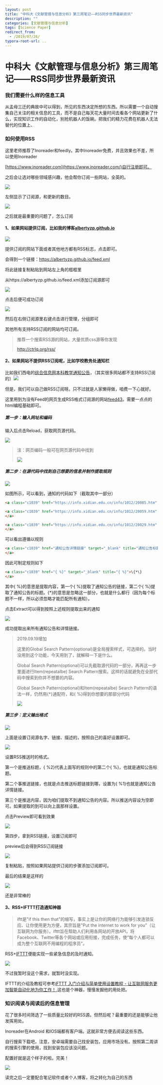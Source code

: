 ```yaml
---
layout: post
title: "中科大《文献管理与信息分析》第三周笔记——RSS同步世界最新资讯"
description: ""
categories: [文献管理与信息分析]
tags: [Science Paper]
redirect_from:
  - /2019/07/26/
typora-root-url: ..
---
```


# 中科大《文献管理与信息分析》第三周笔记——RSS同步世界最新资讯

### 我们需要什么样的信息工具

从孟母三迁的典故中可以得到，所见的东西决定所想的东西。所以需要一个自动搜集自己关注的相关信息的工具，而不是自己每天花大量时间去看各个网站更新了什么，实现知识工作的自动化，别抢机器人的饭碗。把我们的精力花费在机器人无法替代的位置上、

### 如何使用RSS

这里老师推荐了Inoreader和feedly。其中Inoreader免费，并且效果也不差，所以使用Inoreader

[https://www.inoreader.com](https://www.inoreader.com/)自行注册即可。

之后会让选对哪些领域感兴趣，他会帮你订阅一些网站，全英的。

![](/images/posts/2019-07-26/fenlei.png)

左侧显示了订阅源，和更新的数目。

![](/images/posts/2019-07-26/res.png)

之后就是最重要的问题了，怎么订阅

#### 1、如果网站提供订阅，比如我的博客[albertyzp.github.io](https://albertyzp.github.io)

![](/images/posts/2019-07-26/dingyue.png)

提供订阅的网站下面或者其他地方都有RSS标志，点击即可。

会得到一个链接：https://albertyzp.github.io/feed.xml

将此链接复制粘贴到网站左上角的框框里

从https://albertyzp.github.io/feed.xml添加订阅源即可

![](/images/posts/2019-07-26/tianjia.png)

点击后便可成功订阅

![](/images/posts/2019-07-26/dingyueboke.png)

然后在右侧订阅源里右键点击进行管理，分组即可

其他所有支持RSS订阅的网站均可订阅。

> 推荐一个搜索RSS源的网站，大量优质css源等你发现
>
> http://ctrlq.org/rss/

#### 2、如果网站不提供RSS订阅呢，比如学校教务处通知栏

比如我们西电的[综合信息网本科教学通知公告](https://info.xidian.edu.cn/bkjx.htm)，（其实很多网站都不支持RSS订阅的）![](/images/posts/2019-07-26/xidiantongzhi.png)

但是，我们可以自己做RSS订阅呀。只不过就是人家懒得做，咱费一下心就好。

这里用到为没有Feed的网页生成RSS格式订阅源的网站[feed43](https://feed43.com/)。需要一点点的html编程基础即可。

##### 第一步：输入网址和编码

输入后点击Reload，获取网页源代码。

![](/images/posts/2019-07-26/step1.png)

> 注：网页编码一般可在网页源代码中找到
>
> ![](/images/posts/2019-07-26/bianma.png)

##### 第二步：在源代码中找到自己想要的信息并制作提取规则

![](/images/posts/2019-07-26/step2.png)

如图所示，可以看到，通知的代码如下（截取其中一部分）

```html
<a class="c1039" href="https://info.xidian.edu.cn/info/1012/20085.htm" target="_blank" title="2019年本科生院暑假值班安排表">2019年本科生院暑假值班安排表 </a>

<a class="c1039" href="https://info.xidian.edu.cn/info/1012/20059.htm" target="_blank" title="关于公布2017-2019年校级在线开放课程建设项目结题验收结果的通知">关于公布2017-2019年校级在线开放课程建设项目结题验收结果的通知 
</a>

<a class="c1039" href="https://info.xidian.edu.cn/info/1012/20029.htm" target="_blank" title="关于2018级本科生转专业拟录取名单公示">关于2018级本科生转专业拟录取名单公示 
</a>
```

可以看出遵循以规则

```html
<a class="c1039" href="通知公告详情链接" target="_blank" title="通知公告标题">通知公告标题
</a>
```

因此可制定规则如下

```html
<a class="c1039" href="{ %}" target="_blank" title="{ %}">\{*\}
</a>
```

其中\{ %\}的意思是提取内容，第一个\{ %\}提取了通知公告的链接，第二个\{ %\}提取了通知公告的标题。\{*\}的意思是忽略这一部分，也就是什么都行（因为每个标题不一样，所以必须忽略才能匹配所有通知）。

点击Extract可以得到按照上述规则提取出来的通知

![](/images/posts/2019-07-26/step2_.png)

成功提取出来所有通知公告和详情链接。

> 2019.09.19增加
>
> 这里的Global Search Pattern(optional)是全局搜索样式，可选择的。当时没用到这个功能，今天用到了，就解释一下是什么。
>
> Global Search Pattern(optional)可以先截取源代码的一部分，再再这一步里面进行Item(repeatalbe) Search Pattern搜索。这样的话就避免在全部代码中搜索到你并不想要的内容。
>
> Global Search Pattern(optional)和Item(repeatalbe) Search Pattern的语法一样，仍然用{*}通配符，和\{ %\}得到你想要的那部分代码
>
> ![](/images/posts/2019-07-26/step2.png)

##### 第三步：定义输出格式

![](/images/posts/2019-07-26/step3_1.png)

上面是设置订阅源名字、链接、描述的，按照自己的喜好设置即可。

![](/images/posts/2019-07-26/step3_2.png)

设置RSS推送时的格式。

第一个是推送标题，\{ %2\}代表上面写的规则中的第二个\{ %\}，也就是通知公告标题。

第二个事推送链接，也就是点击推送标题链接到哪，设置为\{ %1\}也就是通知公告详情链接。

第三个是推送内容，因为咱们提取不到通知公告的内容。所以推送内容设为空即可。如果提取的到可以向上面那样设置。

点击Preview即可看到效果

![](/images/posts/2019-07-26/step3_3.png)

第四步，拿到RSS链接，设置订阅即可

preview后会得到RSS订阅链接

![](/images/posts/2019-07-26/end.png)

复制粘贴，按照如果网站提供订阅的步骤添加订阅即可。

最后的结果是这样的

![](/images/posts/2019-07-26/result.png)

还是非常棒的

#### 3、RSS+IFTTT打造通知神器

>iftt是"if this then that"的缩写，事实上是让你的网络行为能够引发连锁反应、让你使用更为方便，其宗旨是"Put the internet to work for you"（让互联网为你服务）。ifttt旨在帮助人们利用各网站的开放APl，将Facebook、Twitter等各个网站或应用衔接，完成任务，使“每个人都可以成为整个互联网不用编程的程序员”。

RSS+[IFTTT](https://ifttt.com/)便能实现一些紧急信息的及时通知。

![](/images/posts/2019-07-26/ifttt.jpg)

不过我暂时没这个需求，就暂时没实现。

IFTTT的介绍及教程可参考[iFTTT 入门介绍与简单使用设置教程 - 让互联网服务更加智能自动化地为你工作！](https://www.iplaysoft.com/ifttt.html),这也是个神器，慢慢发掘他的用处把。

### 知识阅读与阅读后的信息管理

花了很多时间筛选了一些质量比较好的RSS源。但然后呢？最重要的还是能够让他发挥用处。

Inoreader在Android 和IOS端都有客户端。这就非常方便去阅读这些东西。

自行搜索下载吧，注意，安卓端需要自己找安装包，应用市场没有。按照第二周讲的搜索引擎的使用，找到安装包应该没问题。

配置好就是这个样子的啦。完美！

![](/images/posts/2019-07-26/shouji.jpg)

读完之后一定要配合笔记软件或者个人博客，将之转化为自己的东西

